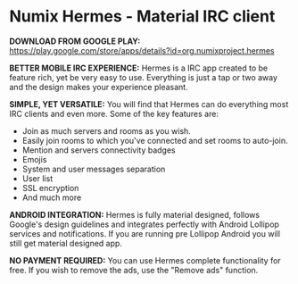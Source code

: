 # Numix Hermes - Material IRC client

**DOWNLOAD FROM GOOGLE PLAY:** https://play.google.com/store/apps/details?id=org.numixproject.hermes

**BETTER MOBILE IRC EXPERIENCE:**
Hermes is a IRC app created to be feature rich, yet be very easy to use. Everything is just a tap or two away and the design makes your experience pleasant.

**SIMPLE, YET VERSATILE:**
You will find that Hermes can do everything most IRC clients and even more.
Some of the key features are:
- Join as much servers and rooms as you wish.
- Easily join rooms to which you've connected and set rooms to auto-join.
- Mention and servers connectivity badges
- Emojis
- System and user messages separation
- User list
- SSL encryption
- And much more

**ANDROID INTEGRATION:**
Hermes is fully material designed, follows Google's design guidelines and integrates perfectly with Android Lollipop services and notifications. If you are running pre Lollipop Android you will still get material designed app.

**NO PAYMENT REQUIRED:**
You can use Hermes complete functionality for free. If you wish to remove the ads, use the "Remove ads" function.
